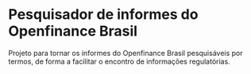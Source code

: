 # Pesquisador de informes do Openfinance Brasil

Projeto para tornar os informes do Openfinance Brasil pesquisáveis por termos,
de forma a facilitar o encontro de informações regulatórias.
